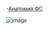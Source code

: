 
-[Анатомия ФС](http://web.archive.org/web/20150505112327/http://www.ibm.com/developerworks/linux/library/l-linux-filesystem/)

![image](https://user-images.githubusercontent.com/71446920/115970510-704a9b80-a54b-11eb-8939-c72071f82245.png)
